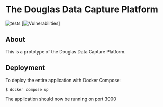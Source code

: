 # The Douglas Data Capture Platform
![tests](https://github.com/joshunrau/DouglasDataCapturePlatform/actions/workflows/tests.yml/badge.svg)
[![Vulnerabilities](https://snyk.io/test/github/joshunrau/DouglasDataCapturePlatform/badge.svg)]

## About

This is a prototype of the Douglas Data Capture Platform.

## Deployment

To deploy the entire application with Docker Compose:

```
$ docker compose up
```

The application should now be running on port 3000


